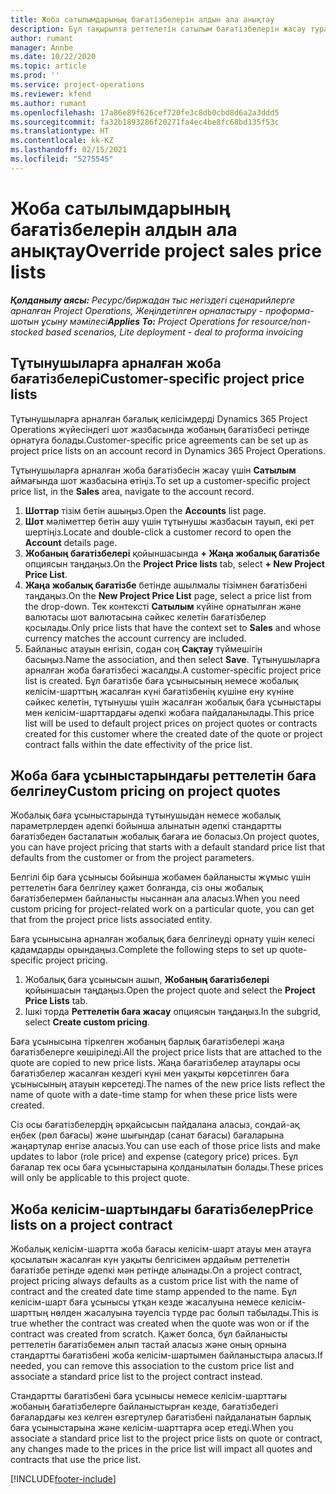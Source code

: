 ```yaml
---
title: Жоба сатылымдарының бағатізбелерін алдын ала анықтау
description: Бұл тақырыпта реттелетін сатылым бағатізбелерін жасау туралы ақпарат беріледі.
author: rumant
manager: Annbe
ms.date: 10/22/2020
ms.topic: article
ms.prod: ''
ms.service: project-operations
ms.reviewer: kfend
ms.author: rumant
ms.openlocfilehash: 17a86e89f626cef720fe3c8db0cbd8d6a2a3ddd5
ms.sourcegitcommit: fa32b1893286f20271fa4ec4be8fc68bd135f53c
ms.translationtype: HT
ms.contentlocale: kk-KZ
ms.lasthandoff: 02/15/2021
ms.locfileid: "5275545"
---
```

# <a name="override-project-sales-price-lists"></a><span data-ttu-id="34633-103">Жоба сатылымдарының бағатізбелерін алдын ала анықтау</span><span class="sxs-lookup"><span data-stu-id="34633-103">Override project sales price lists</span></span>

<span data-ttu-id="34633-104">_**Қолданылу аясы:** Ресурс/биржадан тыс негіздегі сценарийлерге арналған Project Operations, Жеңілдетілген орналастыру - проформа-шотын ұсыну мәмілесі_</span><span class="sxs-lookup"><span data-stu-id="34633-104">_**Applies To:** Project Operations for resource/non-stocked based scenarios, Lite deployment - deal to proforma invoicing_</span></span>

## <a name="customer-specific-project-price-lists"></a><span data-ttu-id="34633-105">Тұтынушыларға арналған жоба бағатізбелері</span><span class="sxs-lookup"><span data-stu-id="34633-105">Customer-specific project price lists</span></span>

<span data-ttu-id="34633-106">Тұтынушыларға арналған бағалық келісімдерді Dynamics 365 Project Operations жүйесіндегі шот жазбасында жобаның бағатізбесі ретінде орнатуға болады.</span><span class="sxs-lookup"><span data-stu-id="34633-106">Customer-specific price agreements can be set up as project price lists on an account record in Dynamics 365 Project Operations.</span></span>

<span data-ttu-id="34633-107">Тұтынушыларға арналған жоба бағатізбесін жасау үшін **Сатылым** аймағында шот жазбасына өтіңіз.</span><span class="sxs-lookup"><span data-stu-id="34633-107">To set up a customer-specific project price list, in the **Sales** area, navigate to the account record.</span></span>

1. <span data-ttu-id="34633-108">**Шоттар** тізім бетін ашыңыз.</span><span class="sxs-lookup"><span data-stu-id="34633-108">Open the **Accounts** list page.</span></span>
2. <span data-ttu-id="34633-109">**Шот** мәліметтер бетін ашу үшін тұтынушы жазбасын тауып, екі рет шертіңіз.</span><span class="sxs-lookup"><span data-stu-id="34633-109">Locate and double-click a customer record to open the **Account** details page.</span></span>
3. <span data-ttu-id="34633-110">**Жобаның бағатізбелері** қойыншасында **+ Жаңа жобалық бағатізбе** опциясын таңдаңыз.</span><span class="sxs-lookup"><span data-stu-id="34633-110">On the **Project Price lists** tab, select **+ New Project Price List**.</span></span>
4. <span data-ttu-id="34633-111">**Жаңа жобалық бағатізбе** бетінде ашылмалы тізімнен бағатізбені таңдаңыз.</span><span class="sxs-lookup"><span data-stu-id="34633-111">On the **New Project Price List** page, select a price list from the drop-down.</span></span> <span data-ttu-id="34633-112">Тек контексті **Сатылым** күйіне орнатылған және валютасы шот валютасына сәйкес келетін бағатізбелер қосылады.</span><span class="sxs-lookup"><span data-stu-id="34633-112">Only price lists that have the context set to **Sales** and whose currency matches the account currency are included.</span></span>
5. <span data-ttu-id="34633-113">Байланыс атауын енгізіп, содан соң **Сақтау** түймешігін басыңыз.</span><span class="sxs-lookup"><span data-stu-id="34633-113">Name the association, and then select **Save**.</span></span> <span data-ttu-id="34633-114">Тұтынушыларға арналған жоба бағатізбесі жасалды.</span><span class="sxs-lookup"><span data-stu-id="34633-114">A customer-specific project price list is created.</span></span> <span data-ttu-id="34633-115">Бұл бағатізбе баға ұсынысының немесе жобалық келісім-шарттың жасалған күні бағатізбенің күшіне ену күніне сәйкес келетін, тұтынушы үшін жасалған жобалық баға ұсыныстары мен келісім-шарттардағы әдепкі жобаға пайдаланылады.</span><span class="sxs-lookup"><span data-stu-id="34633-115">This price list will be used to default project prices on project quotes or contracts created for this customer where the created date of the quote or project contract falls within the date effectivity of the price list.</span></span>

## <a name="custom-pricing-on-project-quotes"></a><span data-ttu-id="34633-116">Жоба баға ұсыныстарындағы реттелетін баға белгілеу</span><span class="sxs-lookup"><span data-stu-id="34633-116">Custom pricing on project quotes</span></span>

<span data-ttu-id="34633-117">Жобалық баға ұсыныстарында тұтынушыдан немесе жобалық параметрлерден әдепкі бойынша алынатын әдепкі стандартты бағатізбеден басталатын жобалық бағаға ие боласыз.</span><span class="sxs-lookup"><span data-stu-id="34633-117">On project quotes, you can have project pricing that starts with a default standard price list that defaults from the customer or from the project parameters.</span></span>

<span data-ttu-id="34633-118">Белгілі бір баға ұсынысы бойынша жобамен байланысты жұмыс үшін реттелетін баға белгілеу қажет болғанда, сіз оны жобалық бағатізбелермен байланысты нысаннан ала аласыз.</span><span class="sxs-lookup"><span data-stu-id="34633-118">When you need custom pricing for project-related work on a particular quote, you can get that from the project price lists associated entity.</span></span>

<span data-ttu-id="34633-119">Баға ұсынысына арналған жобалық баға белгілеуді орнату үшін келесі қадамдарды орындаңыз.</span><span class="sxs-lookup"><span data-stu-id="34633-119">Complete the following steps to set up quote-specific project pricing.</span></span>

1. <span data-ttu-id="34633-120">Жобалық баға ұсынысын ашып, **Жобаның бағатізбелері** қойыншасын таңдаңыз.</span><span class="sxs-lookup"><span data-stu-id="34633-120">Open the project quote and select the **Project Price Lists** tab.</span></span>
2. <span data-ttu-id="34633-121">Ішкі торда **Реттелетін баға жасау** опциясын таңдаңыз.</span><span class="sxs-lookup"><span data-stu-id="34633-121">In the subgrid, select **Create custom pricing**.</span></span>

<span data-ttu-id="34633-122">Баға ұсынысына тіркелген жобаның барлық бағатізбелері жаңа бағатізбелерге көшіріледі.</span><span class="sxs-lookup"><span data-stu-id="34633-122">All the project price lists that are attached to the quote are copied to new price lists.</span></span> <span data-ttu-id="34633-123">Жаңа бағатізбелер атаулары осы бағатізбелер жасалған кездегі күні мен уақыты көрсетілген баға ұсынысының атауын көрсетеді.</span><span class="sxs-lookup"><span data-stu-id="34633-123">The names of the new price lists reflect the name of quote with a date-time stamp for when these price lists were created.</span></span>

<span data-ttu-id="34633-124">Сіз осы бағатізбелердің әрқайсысын пайдалана аласыз, сондай-ақ еңбек (рөл бағасы) және шығындар (санат бағасы) бағаларына жаңартулар енгізе аласыз.</span><span class="sxs-lookup"><span data-stu-id="34633-124">You can use each of those price lists and make updates to labor (role price) and expense (category price) prices.</span></span> <span data-ttu-id="34633-125">Бұл бағалар тек осы баға ұсыныстарына қолданылатын болады.</span><span class="sxs-lookup"><span data-stu-id="34633-125">These prices will only be applicable to this project quote.</span></span>

## <a name="price-lists-on-a-project-contract"></a><span data-ttu-id="34633-126">Жоба келісім-шартындағы бағатізбелер</span><span class="sxs-lookup"><span data-stu-id="34633-126">Price lists on a project contract</span></span>

<span data-ttu-id="34633-127">Жобалық келісім-шартта жоба бағасы келісім-шарт атауы мен атауға қосылатын жасалған күн уақыты белгісімен әрдайым реттелетін бағатізбе ретінде әдепкі мән ретінде алынады.</span><span class="sxs-lookup"><span data-stu-id="34633-127">On a project contract, project pricing always defaults as a custom price list with the name of contract and the created date time stamp appended to the name.</span></span> <span data-ttu-id="34633-128">Бұл келісім-шарт баға ұсынысы ұтқан кезде жасалуына немесе келісім-шарттың нөлден жасалуына тәуелсіз түрде рас болып табылады.</span><span class="sxs-lookup"><span data-stu-id="34633-128">This is true whether the contract was created when the quote was won or if the contract was created from scratch.</span></span> <span data-ttu-id="34633-129">Қажет болса, бұл байланысты реттелетін бағатізбемен алып тастай аласыз және оның орнына стандартты бағатізбені жоба келісім-шартымен байланыстыра аласыз.</span><span class="sxs-lookup"><span data-stu-id="34633-129">If needed, you can remove this association to the custom price list and associate a standard price list to the project contract instead.</span></span>

<span data-ttu-id="34633-130">Стандартты бағатізбені баға ұсынысы немесе келісім-шарттағы жобаның бағатізбелерге байланыстырған кезде, бағатізбедегі бағалардағы кез келген өзгертулер бағатізбені пайдаланатын барлық баға ұсыныстарына және келісім-шарттарға әсер етеді.</span><span class="sxs-lookup"><span data-stu-id="34633-130">When you associate a standard price list to the project price lists on quote or contract, any changes made to the prices in the price list will impact all quotes and contracts that use the price list.</span></span>


[!INCLUDE[footer-include](../includes/footer-banner.md)]